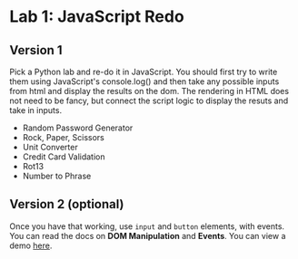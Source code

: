 # Lab 1: JavaScript Redo

## Version 1

Pick a Python lab and re-do it in JavaScript. You should first try to write them using JavaScript's console.log() and then take any possible inputs from html and display the results on the dom. The rendering in HTML does not need to be fancy, but connect the script logic to display the resuts and take in inputs.

- Random Password Generator
- Rock, Paper, Scissors
- Unit Converter
- Credit Card Validation
- Rot13
- Number to Phrase

## Version 2 (optional)

Once you have that working, use `input` and `button` elements, with events. You can read the docs on **DOM Manipulation** and **Events**. You can view a demo [here](https://codepen.io/flux2341/pen/rJpBXe?editors=1010).

